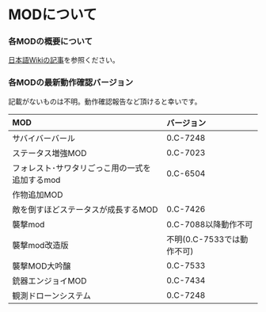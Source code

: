 
MODについて
=================================

### 各MODの概要について
[日本語Wikiの記事](https://www57.atwiki.jp/cataclyj/pages/224.html)を参照ください。


### 各MODの最新動作確認バージョン
記載がないものは不明。動作確認報告など頂けると幸いです。

| MOD | バージョン |
|:-----------|:------------|
|サバイバーバール|0.C-7248|
|ステータス増強MOD|0.C-7023|
|フォレスト･サワタリごっこ用の一式を追加するmod|0.C-6504|
|作物追加MOD| |
|敵を倒すほどステータスが成長するMOD|0.C-7426|
|襲撃mod|0.C-7088以降動作不可|
|襲撃mod改造版|不明(0.C-7533では動作不可)|
|襲撃MOD大吟醸|0.C-7533|
|銃器エンジョイMOD|0.C-7434|
|観測ドローンシステム|0.C-7248|
